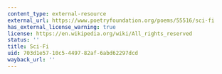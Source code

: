 ```yaml
---
content_type: external-resource
external_url: https://www.poetryfoundation.org/poems/55516/sci-fi
has_external_license_warning: true
license: https://en.wikipedia.org/wiki/All_rights_reserved
status: ''
title: Sci-Fi
uid: 703d1e57-10c5-4497-82af-6abd62297dcd
wayback_url: ''
---
```

